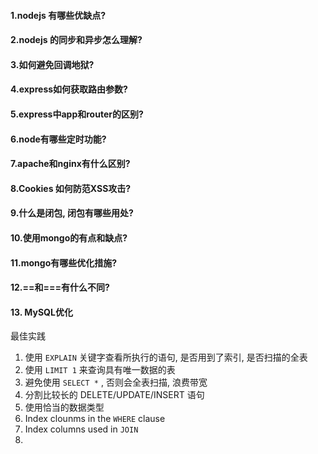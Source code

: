 #### 1.nodejs 有哪些优缺点?

#### 2.nodejs 的同步和异步怎么理解?

#### 3.如何避免回调地狱?

#### 4.express如何获取路由参数?

#### 5.express中app和router的区别?

#### 6.node有哪些定时功能?

#### 7.apache和nginx有什么区别?

#### 8.Cookies 如何防范XSS攻击?

#### 9.什么是闭包, 闭包有哪些用处?

#### 10.使用mongo的有点和缺点?

#### 11.mongo有哪些优化措施?

#### 12.==和===有什么不同?

#### 13. MySQL优化

最佳实践

1. 使用 `EXPLAIN` 关键字查看所执行的语句, 是否用到了索引, 是否扫描的全表
2. 使用 `LIMIT 1` 来查询具有唯一数据的表
3. 避免使用 `SELECT *` , 否则会全表扫描, 浪费带宽
4. 分割比较长的 DELETE/UPDATE/INSERT 语句
5. 使用恰当的数据类型
6. Index clounms in the `WHERE` clause
7. Index columns used in `JOIN`
8. 





